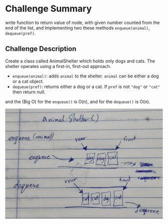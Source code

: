 # Challenge Summary
<!-- Short summary or background information -->
write function to return value of node, with given number counted from the end of the list, and Implementing two these methods `enqueue(animal)`, `dequeue(pref)`.

## Challenge Description
<!-- Description of the challenge -->
Create a class called AnimalShelter which holds only dogs and cats. The shelter operates using a first-in, first-out approach.<br>
* `enqueue(animal)`: adds `animal` to the shelter. `animal` can be either a dog or a cat object.
* `dequeue(pref)`: returns either a dog or a cat. If `pref` is not `"dog"` or `"cat"` then return null.

<!-- ## Approach & Efficiency -->
<!-- What approach did you take? Why? What is the Big O space/time for this approach? -->

and the (Big O) for the `enqueue()` is O(n), and for the `dequeue()` is O(n).

<!-- ## UML  -->
![](./assert/fifoAnimalShelter.jpeg)

